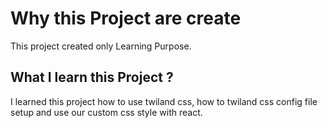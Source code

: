 # Why this Project are create

This project created only Learning Purpose.

## What I learn this Project ?

I learned this project how to use twiland css, how to twiland css config file setup and use our custom css style with react.
